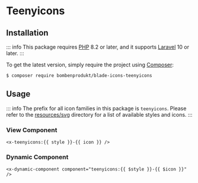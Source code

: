 # Teenyicons

## Installation

::: info
This package requires [PHP](https://www.php.net/) 8.2 or later, and it supports [Laravel](https://laravel.com/) 10 or later.
:::

To get the latest version, simply require the project using [Composer](https://getcomposer.org/):

```bash
$ composer require bombenprodukt/blade-icons-teenyicons
```

## Usage

::: info
The prefix for all icon families in this package is `teenyicons`. Please refer to the [resources/svg](https://github.com/faustbrian/blade-icons-teenyicons/tree/main/resources/svg) directory for a list of available styles and icons.
:::

### View Component

```blade
<x-teenyicons:{{ style }}-{{ icon }} />
```

### Dynamic Component

```blade
<x-dynamic-component component="teenyicons:{{ $style }}-{{ $icon }}" />
```
